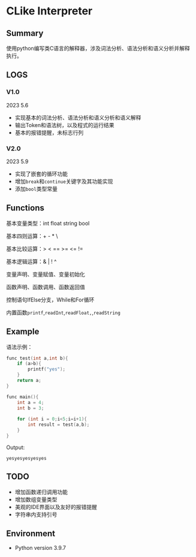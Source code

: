 # CLike Interpreter

## Summary

使用python编写类C语言的解释器，涉及词法分析、语法分析和语义分析并解释执行。

## LOGS

### V1.0

2023 5.6

- 实现基本的词法分析、语法分析和语义分析和语义解释
- 输出Token和语法树，以及程式的运行结果
- 基本的报错提醒，未标志行列

### V2.0

2023 5.9

- 实现了嵌套的循环功能
- 增加`break`和`continue`关键字及其功能实现
- 添加`bool`类型常量

## Functions

基本变量类型：int float string bool

基本四则运算：+ - * \

基本比较运算：> < == >= <= !=

基本逻辑运算：& | ! ^

变量声明、变量赋值、变量初始化

函数声明、函数调用、函数返回值

控制语句IfElse分支，While和For循环

内置函数`printf`,`readInt`,`readFloat,`,`readString`

## Example

语法示例：

~~~c
func test(int a,int b){
	if (a>b){
		printf("yes");
	}
	return a;
}

func main(){
	int a = 4;
	int b = 3;
	
	for (int i = 0;i<5;i=i+1){
		int result = test(a,b);
	}
}
~~~

Output:

~~~
yesyesyesyesyes
~~~

## TODO

- 增加函数递归调用功能
- 增加数组变量类型
- 美观的IDE界面以及友好的报错提醒
- 字符串内支持引号

## Environment

- Python version 3.9.7